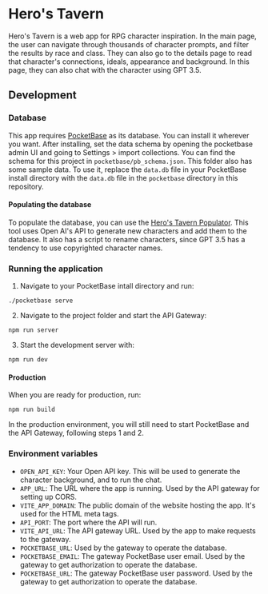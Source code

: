 # Hero's Tavern

Hero's Tavern is a web app for RPG character inspiration. In the main page, the user can navigate through thousands of character prompts, and filter the results by race and class. They can also go to the details page to read that character's connections, ideals, appearance and background. In this page, they can also chat with the character using GPT 3.5.

## Development

### Database

This app requires [PocketBase](https://pocketbase.io/) as its database. You can install it wherever you want. After installing, set the data schema by opening the pocketbase admin UI and going to Settings > import collections. You can find the schema for this project in `pocketbase/pb_schema.json`. This folder also has some sample data. To use it, replace the `data.db` file in your PocketBase install directory with the `data.db` file in the `pocketbase` directory in this repository.

#### Populating the database

To populate the database, you can use the [Hero's Tavern Populator](https://github.com/Rayuaz/heros-tavern-populator). This tool uses Open AI's API to generate new characters and add them to the database. It also has a script to rename characters, since GPT 3.5 has a tendency to use copyrighted character names.

### Running the application

1. Navigate to your PocketBase intall directory and run:

```
./pocketbase serve
```

2. Navigate to the project folder and start the API Gateway:

```
npm run server
```

3. Start the development server with:

```
npm run dev
```

#### Production

When you are ready for production, run:

```
npm run build
```

In the production environment, you will still need to start PocketBase and the API Gateway, following steps 1 and 2.

### Environment variables

-   `OPEN_API_KEY`: Your Open API key. This will be used to generate the character background, and to run the chat.
-   `APP_URL`: The URL where the app is running. Used by the API gateway for setting up CORS.
-   `VITE_APP_DOMAIN`: The public domain of the website hosting the app. It's used for the HTML meta tags.
-   `API_PORT`: The port where the API will run.
-   `VITE_API_URL`: The API gateway URL. Used by the app to make requests to the gateway.
-   `POCKETBASE_URL`: Used by the gateway to operate the database.
-   `POCKETBASE_EMAIL`: The gateway PocketBase user email. Used by the gateway to get authorization to operate the database.
-   `POCKETBASE_URL`: The gateway PocketBase user password. Used by the gateway to get authorization to operate the database.
